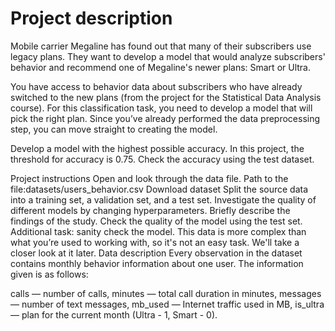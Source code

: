 # Project description

Mobile carrier Megaline has found out that many of their subscribers use legacy plans. They want to develop a model that would analyze subscribers' behavior and recommend one of Megaline's newer plans: Smart or Ultra. 

You have access to behavior data about subscribers who have already switched to the new plans (from the project for the Statistical Data Analysis course). For this classification task, you need to develop a model that will pick the right plan. Since you’ve already performed the data preprocessing step, you can move straight to creating the model.  

Develop a model with the highest possible accuracy. In this project, the threshold for accuracy is 0.75. Check the accuracy using the test dataset.  

Project instructions
Open and look through the data file. Path to the file:datasets/users_behavior.csv Download dataset
Split the source data into a training set, a validation set, and a test set.
Investigate the quality of different models by changing hyperparameters. Briefly describe the findings of the study.
Check the quality of the model using the test set.
Additional task: sanity check the model. This data is more complex than what you’re used to working with, so it's not an easy task. We'll take a closer look at it later.
Data description
Every observation in the dataset contains monthly behavior information about one user. The information given is as follows: 

сalls — number of calls,
minutes — total call duration in minutes,
messages — number of text messages,
mb_used — Internet traffic used in MB,
is_ultra — plan for the current month (Ultra - 1, Smart - 0).
